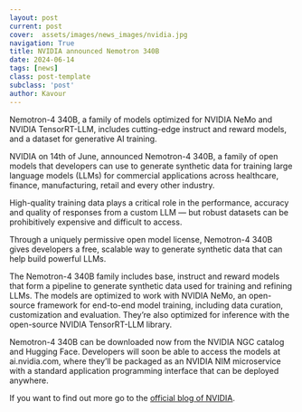 ```yaml
---
layout: post
current: post
cover:  assets/images/news_images/nvidia.jpg
navigation: True
title: NVIDIA announced Nemotron 340B
date: 2024-06-14
tags: [news]
class: post-template
subclass: 'post'
author: Kavour
---
```


<p>Nemotron-4 340B, a family of models optimized for NVIDIA NeMo and NVIDIA TensorRT-LLM, includes cutting-edge instruct and reward models, and a dataset for generative AI training.</p>

<p>NVIDIA on 14th of June, announced Nemotron-4 340B, a family of open models that developers can use to generate synthetic data for training large language models (LLMs) for commercial applications across healthcare, finance, manufacturing, retail and every other industry. </p>

<p>High-quality training data plays a critical role in the performance, accuracy and quality of responses from a custom LLM — but robust datasets can be prohibitively expensive and difficult to access. </p>

<p>Through a uniquely permissive open model license, Nemotron-4 340B gives developers a free, scalable way to generate synthetic data that can help build powerful LLMs.</p>

<p>The Nemotron-4 340B family includes base, instruct and reward models that form a pipeline to generate synthetic data used for training and refining LLMs. The models are optimized to work with NVIDIA NeMo, an open-source framework for end-to-end model training, including data curation, customization and evaluation. They’re also optimized for inference with the open-source NVIDIA TensorRT-LLM library. </p>

<p>Nemotron-4 340B can be downloaded now from the NVIDIA NGC catalog and Hugging Face. Developers will soon be able to access the models at ai.nvidia.com, where they’ll be packaged as an NVIDIA NIM microservice with a standard application programming interface that can be deployed anywhere.</p>

<p>If you want to find out more go to the <a href="https://blogs.nvidia.com/blog/nemotron-4-synthetic-data-generation-llm-training/">official blog of NVIDIA</a>.</p>